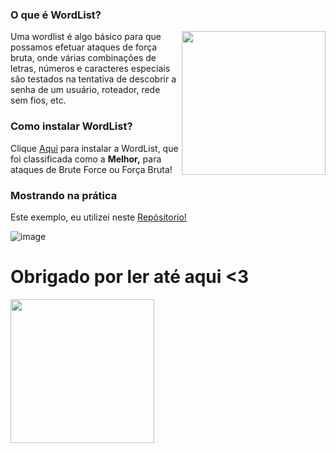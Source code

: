 ### O que é WordList? 
<img align='right' src="https://i.pinimg.com/originals/d6/05/32/d60532a08c1cf212f04c7bdf05bdeb90.gif" width="230">
Uma wordlist é algo básico para que possamos efetuar ataques de força bruta, onde várias combinações de letras, números e caracteres especiais 
são testados na tentativa de descobrir a senha de um usuário, roteador, rede sem fios, etc.

### Como instalar WordList?
Clique [Aqui](https://github.com/brannondorsey/naive-hashcat/releases/download/data/rockyou.txt) para instalar a WordList, que foi classificada como a **Melhor,**  para ataques de Brute Force ou Força Bruta!

### Mostrando na prática
Este exemplo, eu utilizei neste [Repósitorio!](https://github.com/Caio-bitLins/Security-Blue-Team-Desafios)

![image](https://github.com/user-attachments/assets/19631397-e949-4792-ad33-55c166230924)

# Obrigado por ler até aqui <3
<img src="https://media.tenor.com/qVKlQMB2DpsAAAAM/hacker-hacking.gif" width="230"></h2>

